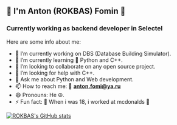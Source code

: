 ## 👋 I'm Anton (ROKBAS) Fomin 👋
### Currently working as backend developer in Selectel 
Here are some info about me:
- 🔭 I’m currently working on DBS (Database Building Simulator).
- 🌱 I’m currently learning 🐍 Python and C++.
- 👯 I’m looking to collaborate on any open source project.
- 🤔 I’m looking for help with C++.
- 💬 Ask me about Python and Web development.
- 📫 How to reach me: 📧 **anton.fomi@ya.ru**
- 😄 Pronouns: He ☮.
- ⚡ Fun fact: :fries: When i was 18, i worked at mcdonalds :hamburger: 

[![ROKBAS's GitHub stats](https://github-readme-stats.vercel.app/api?username=ROKBAS)](https://github.com/anuraghazra/github-readme-stats)
